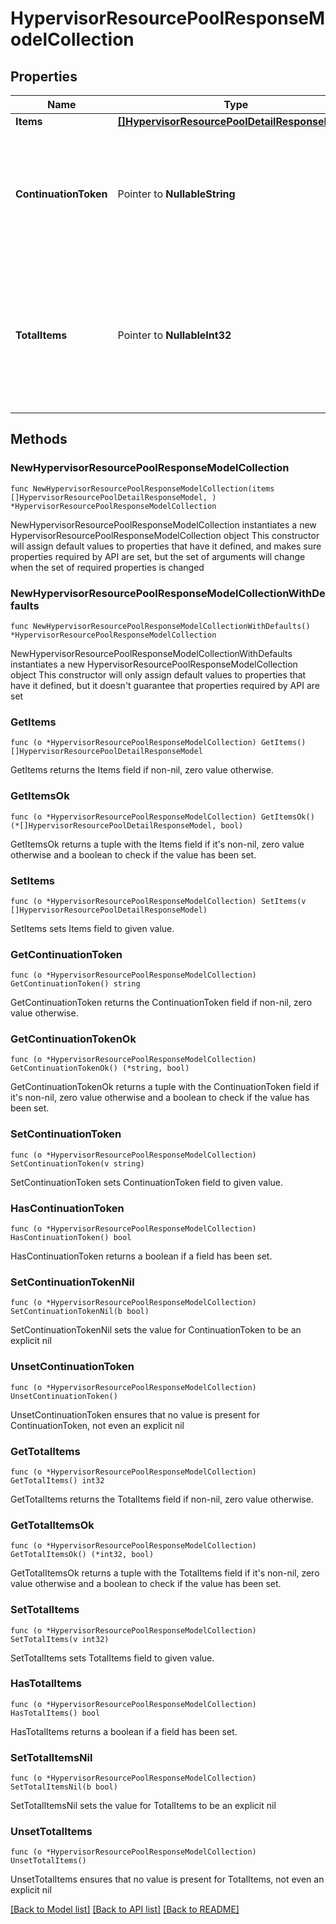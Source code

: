 # HypervisorResourcePoolResponseModelCollection

## Properties

Name | Type | Description | Notes
------------ | ------------- | ------------- | -------------
**Items** | [**[]HypervisorResourcePoolDetailResponseModel**](HypervisorResourcePoolDetailResponseModel.md) | List of items. | 
**ContinuationToken** | Pointer to **NullableString** | If present, indicates to the caller that the query was not complete, and they should call the API again specifying the continuation token as a query parameter. | [optional] 
**TotalItems** | Pointer to **NullableInt32** | Indicates the total number of items in the collection, which may be more than the number of Items returned, if there is a ContinuationToken.  Only returned in the response to &#x60;$search&#x60; APIs. | [optional] 

## Methods

### NewHypervisorResourcePoolResponseModelCollection

`func NewHypervisorResourcePoolResponseModelCollection(items []HypervisorResourcePoolDetailResponseModel, ) *HypervisorResourcePoolResponseModelCollection`

NewHypervisorResourcePoolResponseModelCollection instantiates a new HypervisorResourcePoolResponseModelCollection object
This constructor will assign default values to properties that have it defined,
and makes sure properties required by API are set, but the set of arguments
will change when the set of required properties is changed

### NewHypervisorResourcePoolResponseModelCollectionWithDefaults

`func NewHypervisorResourcePoolResponseModelCollectionWithDefaults() *HypervisorResourcePoolResponseModelCollection`

NewHypervisorResourcePoolResponseModelCollectionWithDefaults instantiates a new HypervisorResourcePoolResponseModelCollection object
This constructor will only assign default values to properties that have it defined,
but it doesn't guarantee that properties required by API are set

### GetItems

`func (o *HypervisorResourcePoolResponseModelCollection) GetItems() []HypervisorResourcePoolDetailResponseModel`

GetItems returns the Items field if non-nil, zero value otherwise.

### GetItemsOk

`func (o *HypervisorResourcePoolResponseModelCollection) GetItemsOk() (*[]HypervisorResourcePoolDetailResponseModel, bool)`

GetItemsOk returns a tuple with the Items field if it's non-nil, zero value otherwise
and a boolean to check if the value has been set.

### SetItems

`func (o *HypervisorResourcePoolResponseModelCollection) SetItems(v []HypervisorResourcePoolDetailResponseModel)`

SetItems sets Items field to given value.


### GetContinuationToken

`func (o *HypervisorResourcePoolResponseModelCollection) GetContinuationToken() string`

GetContinuationToken returns the ContinuationToken field if non-nil, zero value otherwise.

### GetContinuationTokenOk

`func (o *HypervisorResourcePoolResponseModelCollection) GetContinuationTokenOk() (*string, bool)`

GetContinuationTokenOk returns a tuple with the ContinuationToken field if it's non-nil, zero value otherwise
and a boolean to check if the value has been set.

### SetContinuationToken

`func (o *HypervisorResourcePoolResponseModelCollection) SetContinuationToken(v string)`

SetContinuationToken sets ContinuationToken field to given value.

### HasContinuationToken

`func (o *HypervisorResourcePoolResponseModelCollection) HasContinuationToken() bool`

HasContinuationToken returns a boolean if a field has been set.

### SetContinuationTokenNil

`func (o *HypervisorResourcePoolResponseModelCollection) SetContinuationTokenNil(b bool)`

 SetContinuationTokenNil sets the value for ContinuationToken to be an explicit nil

### UnsetContinuationToken
`func (o *HypervisorResourcePoolResponseModelCollection) UnsetContinuationToken()`

UnsetContinuationToken ensures that no value is present for ContinuationToken, not even an explicit nil
### GetTotalItems

`func (o *HypervisorResourcePoolResponseModelCollection) GetTotalItems() int32`

GetTotalItems returns the TotalItems field if non-nil, zero value otherwise.

### GetTotalItemsOk

`func (o *HypervisorResourcePoolResponseModelCollection) GetTotalItemsOk() (*int32, bool)`

GetTotalItemsOk returns a tuple with the TotalItems field if it's non-nil, zero value otherwise
and a boolean to check if the value has been set.

### SetTotalItems

`func (o *HypervisorResourcePoolResponseModelCollection) SetTotalItems(v int32)`

SetTotalItems sets TotalItems field to given value.

### HasTotalItems

`func (o *HypervisorResourcePoolResponseModelCollection) HasTotalItems() bool`

HasTotalItems returns a boolean if a field has been set.

### SetTotalItemsNil

`func (o *HypervisorResourcePoolResponseModelCollection) SetTotalItemsNil(b bool)`

 SetTotalItemsNil sets the value for TotalItems to be an explicit nil

### UnsetTotalItems
`func (o *HypervisorResourcePoolResponseModelCollection) UnsetTotalItems()`

UnsetTotalItems ensures that no value is present for TotalItems, not even an explicit nil

[[Back to Model list]](../README.md#documentation-for-models) [[Back to API list]](../README.md#documentation-for-api-endpoints) [[Back to README]](../README.md)


